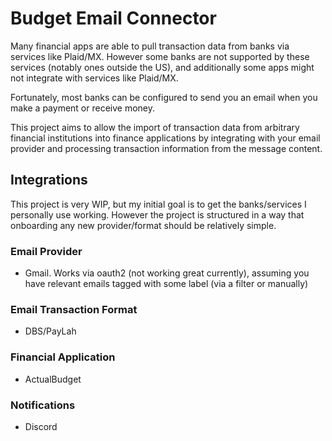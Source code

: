 # Budget Email Connector

Many financial apps are able to pull transaction data from banks via services like Plaid/MX.
However some banks are not supported by these services (notably ones outside the US), and additionally some apps might not integrate with
services like Plaid/MX.

Fortunately, most banks can be configured to send you an email when you make a payment or receive money.

This project aims to allow the import of transaction data from arbitrary financial institutions into finance applications by integrating with your email provider and processing transaction information from the message content.

## Integrations

This project is very WIP, but my initial goal is to get the banks/services I personally use working. However the project is structured in a way that onboarding any new provider/format should be relatively simple.

### Email Provider

- Gmail. Works via oauth2 (not working great currently), assuming you have relevant emails tagged with some label (via a filter or manually)

### Email Transaction Format

- DBS/PayLah

### Financial Application

- ActualBudget

### Notifications

- Discord
